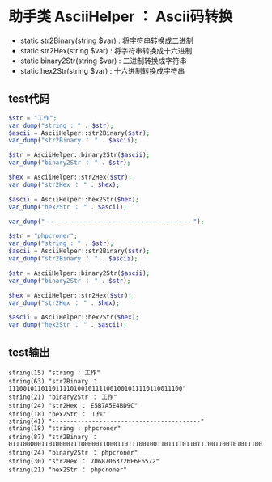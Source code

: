 # 助手类 AsciiHelper ： Ascii码转换
- static str2Binary(string $var) : 将字符串转换成二进制
- static str2Hex(string $var) : 将字符串转换成十六进制
- static binary2Str(string $var) : 二进制转换成字符串
- static hex2Str(string $var) : 十六进制转换成字符串


## test代码
```php
$str = "工作";
var_dump("string : " . $str);
$ascii = AsciiHelper::str2Binary($str);
var_dump("str2Binary ： " . $ascii);

$str = AsciiHelper::binary2Str($ascii);
var_dump("binary2Str ： " . $str);

$hex = AsciiHelper::str2Hex($str);
var_dump("str2Hex ： " . $hex);

$ascii = AsciiHelper::hex2Str($hex);
var_dump("hex2Str ： " . $ascii);

var_dump("-----------------------------------------");

$str = "phpcroner";
var_dump("string : " . $str);
$ascii = AsciiHelper::str2Binary($str);
var_dump("str2Binary ： " . $ascii);

$str = AsciiHelper::binary2Str($ascii);
var_dump("binary2Str ： " . $str);

$hex = AsciiHelper::str2Hex($str);
var_dump("str2Hex ： " . $hex);

$ascii = AsciiHelper::hex2Str($hex);
var_dump("hex2Str ： " . $ascii);
```

## test输出
```
string(15) "string : 工作"
string(63) "str2Binary ： 111001011011011110100101111001001011110110011100"
string(21) "binary2Str ： 工作"
string(24) "str2Hex ： E5B7A5E4BD9C"
string(18) "hex2Str ： 工作"
string(41) "-----------------------------------------"
string(18) "string : phpcroner"
string(87) "str2Binary ： 011100000110100001110000011000110111001001101111011011100110010101110010"
string(24) "binary2Str ： phpcroner"
string(30) "str2Hex ： 70687063726F6E6572"
string(21) "hex2Str ： phpcroner"
```